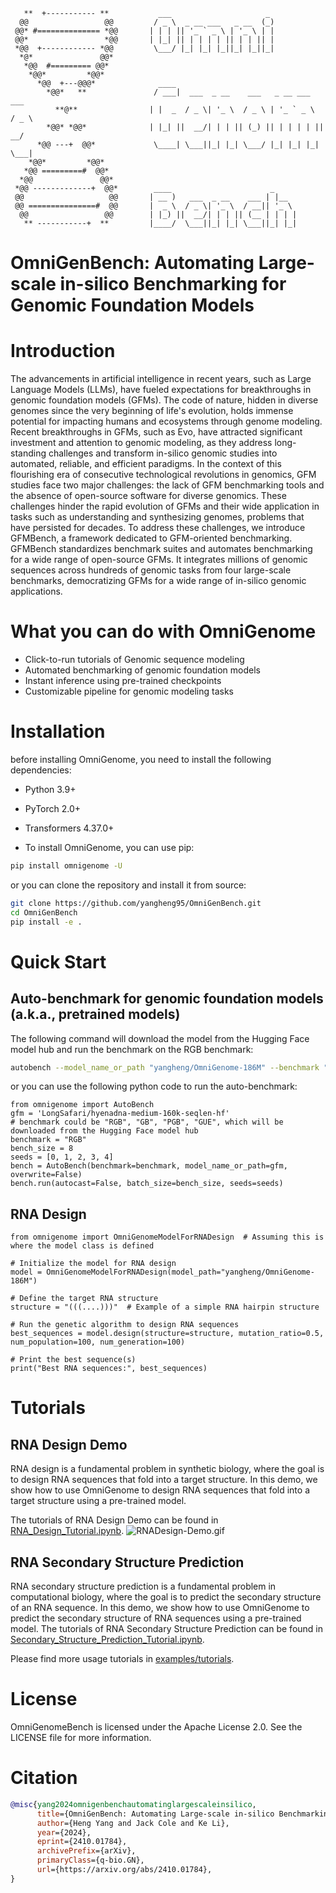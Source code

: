 ```
   **  +----------- **           ___                     _ 
  @@                 @@         / _ \  _ __ ___   _ __  (_)
 @@* #============== *@@       | | | || '_ ` _ \ | '_ \ | |
 @@*                 *@@       | |_| || | | | | || | | || |
 *@@  +------------ *@@         \___/ |_| |_| |_||_| |_||_|
  *@*               @@*       
   *@@  #========= @@*        
    *@@*         *@@*          
      *@@  +---@@@*              ____  
        *@@*   **               / ___|  ___  _ __    ___   _ __ ___    ___ 
          **@**                | |  _  / _ \| '_ \  / _ \ | '_ ` _ \  / _ \ 
        *@@* *@@*              | |_| ||  __/| | | || (_) || | | | | ||  __/ 
      *@@ ---+  @@*             \____| \___||_| |_| \___/ |_| |_| |_| \___| 
    *@@*         *@@*          
   *@@ =========#  @@*         
  *@@               @@*        
 *@@ -------------+  @@*        ____                      _   
 @@                   @@       | __ )   ___  _ __    ___ | |__ 
 @@ ===============#  @@       |  _ \  / _ \| '_ \  / __|| '_ \ 
  @@                 @@        | |_) ||  __/| | | || (__ | | | |
   ** -----------+  **         |____/  \___||_| |_| \___||_| |_|
```
# OmniGenBench: Automating Large-scale in-silico Benchmarking for Genomic Foundation Models

# Introduction
The advancements in artificial intelligence in recent years, such as Large Language Models (LLMs), have fueled expectations for breakthroughs in genomic foundation models (GFMs). The code of nature, hidden in diverse genomes since the very beginning of life's evolution, holds immense potential for impacting humans and ecosystems through genome modeling. Recent breakthroughs in GFMs, such as Evo, have attracted significant investment and attention to genomic modeling, as they address long-standing challenges and transform in-silico genomic studies into automated, reliable, and efficient paradigms. In the context of this flourishing era of consecutive technological revolutions in genomics, GFM studies face two major challenges: the lack of GFM benchmarking tools and the absence of open-source software for diverse genomics. These challenges hinder the rapid evolution of GFMs and their wide application in tasks such as understanding and synthesizing genomes, problems that have persisted for decades. To address these challenges, we introduce GFMBench, a framework dedicated to GFM-oriented benchmarking. GFMBench standardizes benchmark suites and automates benchmarking for a wide range of open-source GFMs. It integrates millions of genomic sequences across hundreds of genomic tasks from four large-scale benchmarks, democratizing GFMs for a wide range of in-silico genomic applications. 

# What you can do with OmniGenome
- Click-to-run tutorials of Genomic sequence modeling
- Automated benchmarking of genomic foundation models
- Instant inference using pre-trained checkpoints
- Customizable pipeline for genomic modeling tasks

# Installation
before installing OmniGenome, you need to install the following dependencies:
- Python 3.9+
- PyTorch 2.0+
- Transformers 4.37.0+

- To install OmniGenome, you can use pip:
```bash
pip install omnigenome -U
```
or you can clone the repository and install it from source:
```bash
git clone https://github.com/yangheng95/OmniGenBench.git
cd OmniGenBench
pip install -e .
```

# Quick Start

## Auto-benchmark for genomic foundation models (a.k.a., pretrained models)
The following command will download the model from the Hugging Face model hub and run the benchmark on the RGB benchmark:
```bash
autobench --model_name_or_path "yangheng/OmniGenome-186M" --benchmark "RGB" --trainer accelerate
```
or you can use the following python code to run the auto-benchmark:
```python3
from omnigenome import AutoBench
gfm = 'LongSafari/hyenadna-medium-160k-seqlen-hf'
# benchmark could be "RGB", "GB", "PGB", "GUE", which will be downloaded from the Hugging Face model hub
benchmark = "RGB"
bench_size = 8
seeds = [0, 1, 2, 3, 4]
bench = AutoBench(benchmark=benchmark, model_name_or_path=gfm, overwrite=False)
bench.run(autocast=False, batch_size=bench_size, seeds=seeds)
```

## RNA Design

```python3
from omnigenome import OmniGenomeModelForRNADesign  # Assuming this is where the model class is defined

# Initialize the model for RNA design
model = OmniGenomeModelForRNADesign(model_path="yangheng/OmniGenome-186M")

# Define the target RNA structure
structure = "(((....)))"  # Example of a simple RNA hairpin structure

# Run the genetic algorithm to design RNA sequences
best_sequences = model.design(structure=structure, mutation_ratio=0.5, num_population=100, num_generation=100)

# Print the best sequence(s)
print("Best RNA sequences:", best_sequences)
```

# Tutorials

## RNA Design Demo
RNA design is a fundamental problem in synthetic biology, 
where the goal is to design RNA sequences that fold into a target structure. 
In this demo, we show how to use OmniGenome to design RNA sequences that fold into a target structure using a pre-trained model.

The tutorials of RNA Design Demo can be found in [RNA_Design_Tutorial.ipynb](examples/tutorials/RNA_Design_Tutorial.ipynb).
![RNADesign-Demo.gif](asset/RNADesign-Demo.gif)


## RNA Secondary Structure Prediction
RNA secondary structure prediction is a fundamental problem in computational biology, 
where the goal is to predict the secondary structure of an RNA sequence.
In this demo, we show how to use OmniGenome to predict the secondary structure of RNA sequences using a pre-trained model.
The tutorials of RNA Secondary Structure Prediction can be found in 
[Secondary_Structure_Prediction_Tutorial.ipynb](examples/tutorials/Secondary_Structure_Prediction_Tutorial.ipynb).


Please find more usage tutorials in [examples/tutorials](https://github.com/yangheng95/OmniGenomeBench/tree/master/examples/tutorials).



# License
OmniGenomeBench is licensed under the Apache License 2.0. See the LICENSE file for more information.

# Citation
```bibtex
@misc{yang2024omnigenbenchautomatinglargescaleinsilico,
      title={OmniGenBench: Automating Large-scale in-silico Benchmarking for Genomic Foundation Models}, 
      author={Heng Yang and Jack Cole and Ke Li},
      year={2024},
      eprint={2410.01784},
      archivePrefix={arXiv},
      primaryClass={q-bio.GN},
      url={https://arxiv.org/abs/2410.01784}, 
}
```